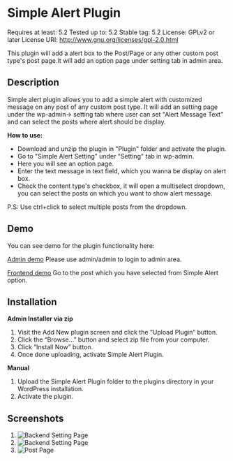 # Simple Alert Plugin
Requires at least: 5.2
Tested up to: 5.2
Stable tag: 5.2
License: GPLv2 or later
License URI: http://www.gnu.org/licenses/gpl-2.0.html

This plugin will add a alert box to the Post/Page or any other custom post type's post page.It will add an option page under setting tab in admin area. 

## Description 

Simple alert plugin allows you to add a simple alert with customized message on any post of any custom post type. It will add an setting page under the wp-admin-> setting tab where user can set "Alert Message Text" and can select the posts where alert should be display.

**How to use:**

*   Download and unzip the plugin in "Plugin" folder and activate the plugin.
*   Go to "Simple Alert Setting" under "Setting" tab in wp-admin.
*   Here you will see an option page.
*   Enter the text message in text field, which you wanna be display on alert box.
*   Check the content type's checkbox, it will open a multiselect dropdown, you can select the posts on which you want to show alert message.

P.S: Use ctrl+click to select multiple posts from the dropdown.
## Demo
You can see demo for the plugin functionality here:

[Admin demo](http://172.16.19.68/pratik/demo-wordpress/wp-admin/options-general.php?page=alert-setting-admin)
Please use admin/admin to login to admin area.

[Frontend demo](http://172.16.19.68/pratik/demo-wordpress)
Go to the post which you have selected from Simple Alert option.

## Installation

**Admin Installer via zip**

  1.  Visit the Add New plugin screen and click the “Upload Plugin” button.
  2.  Click the “Browse…” button and select zip file from your computer.
  3.  Click “Install Now” button.
  4.  Once done uploading, activate Simple Alert Plugin.

**Manual**

   1. Upload the Simple Alert Plugin folder to the plugins directory in your WordPress installation.
   2. Activate the plugin.

## Screenshots

1. ![Backend Setting Page](http://103.231.46.2:10188/pratik/demo-wordpress/wp-content/plugins/simple-alert-plugin/Screenshot%201.png)
2. ![Backend Setting Page](http://103.231.46.2:10188/pratik/demo-wordpress/wp-content/plugins/simple-alert-plugin/Screenshot%202.png)
3. ![Post Page](http://103.231.46.2:10188/pratik/demo-wordpress/wp-content/plugins/simple-alert-plugin/Screenshot%203.png)
